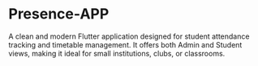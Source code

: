 # Presence-APP
A clean and modern Flutter application designed for student attendance tracking and timetable management. It offers both Admin and Student views, making it ideal for small institutions, clubs, or classrooms.

